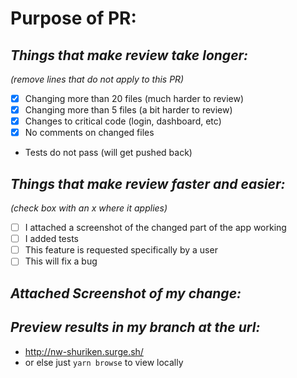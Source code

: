 # Purpose of PR:

> 

## _Things that make review take longer:_

_(remove lines that do not apply to this PR)_

-   [x] Changing more than 20 files (much harder to review)
-   [x] Changing more than 5 files (a bit harder to review)
-   [x] Changes to critical code (login, dashboard, etc)
-   [x] No comments on changed files
-   Tests do not pass (will get pushed back)

## _Things that make review faster and easier:_

_(check box with an x where it applies)_

-   [ ] I attached a screenshot of the changed part of the app working
-   [ ] I added tests
-   [ ] This feature is requested specifically by a user
-   [ ] This will fix a bug

## _Attached Screenshot of my change:_

## _Preview results in my branch at the url:_

-   http://nw-shuriken.surge.sh/
- or else just `yarn browse` to view locally
